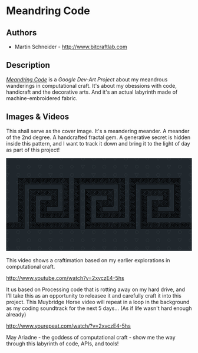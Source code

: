 # Meandring Code


## Authors

- Martin Schneider - http://www.bitcraftlab.com

## Description

*[Meandring Code](https://devart.withgoogle.com/#/project/18037975)* is a *Google Dev-Art Project* about my meandrous wanderings in computational craft.
It's about my obessions with code, handicraft and the decorative arts.
And it's an actual labyrinth made of machine-embroidered fabric.

## Images & Videos

This shall serve as the cover image.
It's a meandering meander. A meander of the 2nd degree. A handcrafted fractal gem.
A generative secret is hidden inside this pattern, and I want to track it down and bring it to the light of day as part of this project!

![Example Image](project_images/cover-dark.jpg?raw=true "Example Image")


This video shows a craftimation based on my earlier explorations in computational craft.

http://www.youtube.com/watch?v=2xvczE4-5hs

It us based on Processing code that is rotting away on my hard drive, and I'll take this as an opportunity to releasee it and carefully craft it into this project. This Muybridge Horse video will repeat in a loop in the background as my coding soundtrack for the next 5 days... (As if life wasn't hard enough already)

http://www.yourepeat.com/watch/?v=2xvczE4-5hs

May Ariadne - the goddess of computational craft - show me the way through this labyrinth of code, APIs, and tools!
